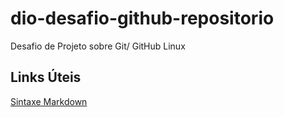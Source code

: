 # dio-desafio-github-repositorio
Desafio de Projeto sobre Git/ GitHub Linux

## Links Úteis
[Sintaxe Markdown](https://www.markdownguide.org/basic-syntax/)
